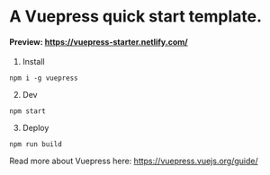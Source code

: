 # A Vuepress quick start template.

#### Preview: https://vuepress-starter.netlify.com/

1) Install

`npm i -g vuepress`

2) Dev

`npm start`

3) Deploy

`npm run build`

Read more about Vuepress here: https://vuepress.vuejs.org/guide/

